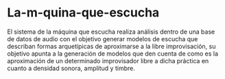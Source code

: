 # La-m-quina-que-escucha
El sistema de la máquina que escucha realiza análisis dentro de una base de datos de audio con el objetivo generar modelos de escucha que describan formas arquetípicas de aproximarse a la libre improvisación, su objetivo apunta a la generación de modelos que den cuenta de como es la aproximación de un determinado improvisador libre a dicha práctica en cuanto a densidad sonora, amplitud y timbre.
